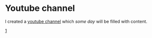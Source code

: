 # Youtube channel

I created a [youtube channel](https://www.youtube.com/@Math3matik) which *some day* will be filled with content.

[1](1.pdf)

